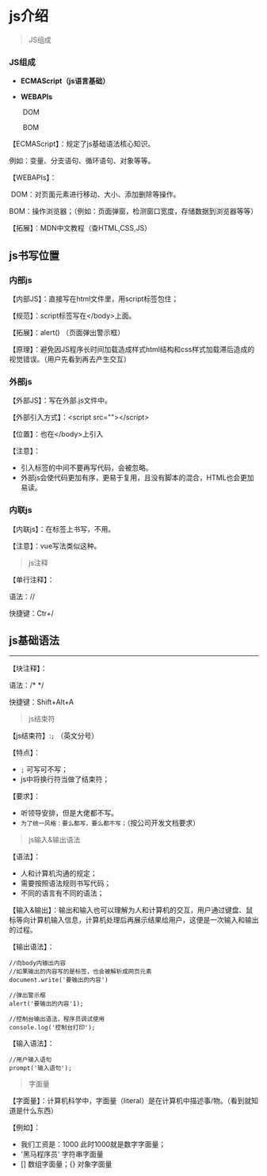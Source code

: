 # js介绍

> JS组成

### JS组成

- **ECMAScript（js语言基础）**

- **WEBAPIs**

  ​	DOM

  ​	BOM

【ECMAScript】：规定了js基础语法核心知识。

例如：变量、分支语句、循环语句、对象等等。

【WEBAPIs】：

​	DOM：对页面元素进行移动、大小、添加删除等操作。

​	BOM：操作浏览器；（例如：页面弹窗，检测窗口宽度，存储数据到浏览器等等）

【拓展】：MDN中文教程（查HTML,CSS,JS）

## js书写位置

### 内部js

【内部JS】：直接写在html文件里，用script标签包住；

【规范】：script标签写在\</body>上面。

【拓展】：alert()	（页面弹出警示框）

【原理】：避免因JS程序长时间加载造成样式html结构和css样式加载滞后造成的视觉错误。（用户先看到再去产生交互）

### 外部js

【外部JS】：写在外部.js文件中。

【外部引入方式】：\<script src="">\</script>

【位置】：也在\</body>上引入

【注意】：

- 引入标签的中间不要再写代码，会被忽略。
- 外部js会使代码更加有序，更易于复用，且没有脚本的混合，HTML也会更加易读。

### 内联js

【内联js】：在标签上书写，不用。

【注意】：vue写法类似这种。

> js注释

【单行注释】：

语法：//

快捷键：Ctr+/

## js基础语法

------

【块注释】：

语法：/* */

快捷键：Shift+Alt+A

> js结束符

【js结束符】:`;`	（英文分号）

【特点】：

- `;` 可写可不写；
- js中将换行符当做了结束符；

【要求】：

- 听领导安排，但是大佬都不写。
- `为了统一风格：要么都写，要么都不写；`（按公司开发文档要求）

> js输入&输出语法

【语法】：

- 人和计算机沟通的规定；
- 需要按照语法规则书写代码；
- 不同的语言有不同的语法；

【输入&输出】：输出和输入也可以理解为人和计算机的交互，用户通过键盘、鼠标等向计算机输入信息，计算机处理后再展示结果给用户，这便是一次输入和输出的过程。

【输出语法】：

```
//向body内输出内容
//如果输出的内容写的是标签，也会被解析成网页元素
document.write('要输出的内容')

//弹出警示框
alert('要输出的内容'1);

//控制台输出语法，程序员调试使用
console.log('控制台打印');
```

【输入语法】：

```
//用户输入语句
prompt('输入语句');
```

> 字面量

【字面量】：计算机科学中，字面量（literal）是在计算机中描述事/物。（看到就知道是什么东西）

【例如】：

- 我们工资是：1000  此时1000就是数字字面量；
- '黑马程序员'  字符串字面量
- []  数组字面量；{}  对象字面量